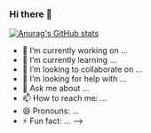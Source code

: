 ### Hi there 👋

[![Anurag's GitHub stats](https://github-readme-stats.vercel.app/api?username=VictorRoesner&count_private=true&show_icons=true&theme=tokyonight)](https://github.com/anuraghazra/github-readme-stats)

- 🔭 I’m currently working on ...
- 🌱 I’m currently learning ...
- 👯 I’m looking to collaborate on ...
- 🤔 I’m looking for help with ...
- 💬 Ask me about ...
- 📫 How to reach me: ...
- 😄 Pronouns: ...
- ⚡ Fun fact: ...
-->
